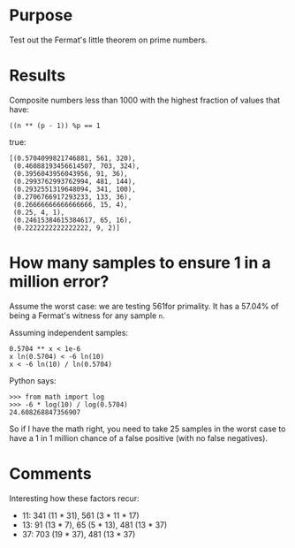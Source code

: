 # Purpose
Test out the Fermat's little theorem on prime numbers.

# Results
Composite numbers less than 1000 with the highest fraction of values that have:
```
((n ** (p - 1)) %p == 1
```

true:
```
[(0.5704099821746881, 561, 320),
 (0.46088193456614507, 703, 324),
 (0.3956043956043956, 91, 36),
 (0.2993762993762994, 481, 144),
 (0.2932551319648094, 341, 100),
 (0.2706766917293233, 133, 36),
 (0.26666666666666666, 15, 4),
 (0.25, 4, 1),
 (0.24615384615384617, 65, 16),
 (0.2222222222222222, 9, 2)]
```

# How many samples to ensure 1 in a million error?
Assume the worst case: we are testing 561for primality. It has a 57.04% of being a Fermat's witness for any sample `n`.

Assuming independent samples:
```
0.5704 ** x < 1e-6
x ln(0.5704) < -6 ln(10)
x < -6 ln(10) / ln(0.5704)
```

Python says:
```
>>> from math import log
>>> -6 * log(10) / log(0.5704)
24.608268847356907
```

So if I have the math right, you need to take 25 samples in the worst case to have a 1 in 1 million chance of a false positive (with no false negatives).

# Comments
Interesting how these factors recur:
- 11: 341 (11 * 31), 561 (3 * 11 * 17)
- 13: 91 (13 * 7), 65 (5 * 13), 481 (13 * 37)
- 37: 703 (19 * 37), 481 (13 * 37)
